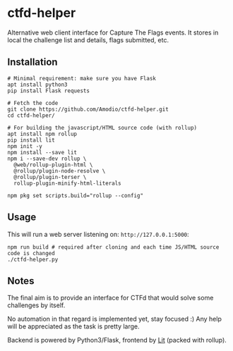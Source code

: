 # ctfd-helper
Alternative web client interface for Capture The Flags events. It stores in local the challenge list and details, flags submitted, etc.

## Installation
```
# Minimal requirement: make sure you have Flask
apt install python3
pip install Flask requests

# Fetch the code
git clone https://github.com/Amodio/ctfd-helper.git
cd ctfd-helper/

# For building the javascript/HTML source code (with rollup)
apt install npm rollup
pip install lit
npm init -y
npm install --save lit
npm i --save-dev rollup \
  @web/rollup-plugin-html \
  @rollup/plugin-node-resolve \
  @rollup/plugin-terser \
  rollup-plugin-minify-html-literals

npm pkg set scripts.build="rollup --config"
```

## Usage
This will run a web server listening on: `http://127.0.0.1:5000`:
```
npm run build # required after cloning and each time JS/HTML source code is changed
./ctfd-helper.py
```

## Notes
The final aim is to provide an interface for CTFd that would solve some challenges by itself.

No automation in that regard is implemented yet, stay focused :)
Any help will be appreciated as the task is pretty large.

Backend is powered by Python3/Flask, frontend by [Lit](https://lit.dev) (packed with rollup).
